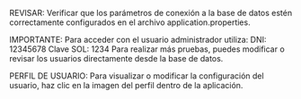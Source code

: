 REVISAR: Verificar que los parámetros de conexión a la base de datos estén correctamente configurados en el archivo application.properties.

IMPORTANTE: Para acceder con el usuario administrador utiliza:
DNI: 12345678
Clave SOL: 1234
Para realizar más pruebas, puedes modificar o revisar los usuarios directamente desde la base de datos.

PERFIL DE USUARIO: Para visualizar o modificar la configuración del usuario, haz clic en la imagen del perfil dentro de la aplicación.
